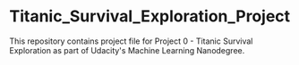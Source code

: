 # Titanic_Survival_Exploration_Project
This repository contains project file for Project 0 - Titanic Survival Exploration as part of Udacity's Machine Learning Nanodegree.
